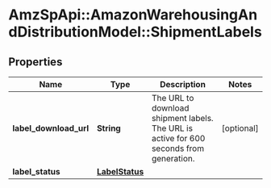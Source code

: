 # AmzSpApi::AmazonWarehousingAndDistributionModel::ShipmentLabels

## Properties
Name | Type | Description | Notes
------------ | ------------- | ------------- | -------------
**label_download_url** | **String** | The URL to download shipment labels. The URL is active for 600 seconds from generation. | [optional] 
**label_status** | [**LabelStatus**](LabelStatus.md) |  | 

